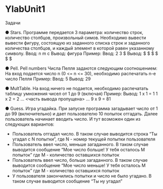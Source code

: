 # YlabUnit1
Задачи

●	Stars. Программе передается 3 параметра: количество строк, количество столбцов, произвольный симов. 
Необходимо вывести вывести фигуру,
состоящую из заданного списка строк и заданного количества столбцов, 
и каждый элемент в которой равен указанному символу.
Ввод: n m c
Вывод: фигура
Пример:
Ввод: 
2 3 $
Вывод:
$ $ $
$ $ $

●	Pell. Pell numbers Числа Пелля задаются следующим соотношением:
На вход подается число n (0 <= n <= 30), необходимо распечатать n-e число Пелля
Пример:
Ввод: 
5
Вывод:
29

●	MultTable. На вход ничего не подается, необходимо распечатать таблицу умножения чисел от 1 до 9 (включая)
Пример:
Вывод:
1 x 1 = 1
1 x 2 = 2
…
<часть вывода пропущена>
…
9 x 9 = 81

●	Guess. Игра угадайка. При запуске программа загадывает число от 1 до 99 (включительно) и 
дает пользователю 10 попыток отгадать. Далее пользователь начинает вводить число.
И тут возможен один из следующих вариантов:
- Пользователь отгадал число. В таком случае выводится строка 
“Ты угадал с N попытки”, где N - номер текущей попытки пользователя
- Пользователь ввел число, меньше загаданного.
  В таком случае выводится сообщение “Мое число больше! У тебя осталось M попыток” где M - количество оставшихся попыток
- Пользователь ввел число, больше загаданного. 
  В таком случае выводится сообщение “Мое число меньше! У тебя осталось M попыток” где M - количество оставшихся попыток
- У пользователя закончились попытки и число не было угадано. 
  В таком случае выводится сообщение “Ты ну угадал” 
